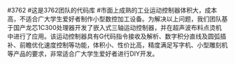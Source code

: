 #3762
#这是3762团队的代码库
#市面上成熟的工业运动控制器体积大，成本高，不适合广大学生爱好者制作小型数控加工设备。为解决以上问题，我们团队基于国产龙芯1C300处理器开发了嵌入式三轴运动控制器，并在超声波布料点烫机中进行了应用。该运动控制器具有G代码指令接收及解析、数字积分直线及圆弧插补、前瞻优化速度控制等功能，体积小、性价比高，精度满足写字机、小型雕刻机等产品的要求，非常适合广大学生爱好者进行DIY开发。

